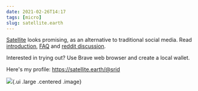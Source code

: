 ```yaml
---
date: 2021-02-26T14:17
tags: [micro]
slug: satellite.earth
---
```


[Satellite](https://satellite.earth) looks promising, as an alternative to traditional social media. Read [introduction](https://satellite.earth/pub/@satellite:welcome-to-satellite), [FAQ](https://satellite.earth/pub/@satellite:frequently-asked-questions) and [reddit discussion](https://old.reddit.com/r/IntellectualDarkWeb/comments/lror9z/i_created_a_new_open_source_social_platform/). 

Interested in trying out? Use Brave web browser and create a local wallet. 

Here's my profile: https://satellite.earth/@srid

![](https://ipfs.io/ipfs/QmTTc7j2AqgihsMBnMqDfUo3XjYWAQLPJn7vgi2MyYpzvw?filename=2021-02%20satellite-echoc.png){.ui .large .centered .image}

